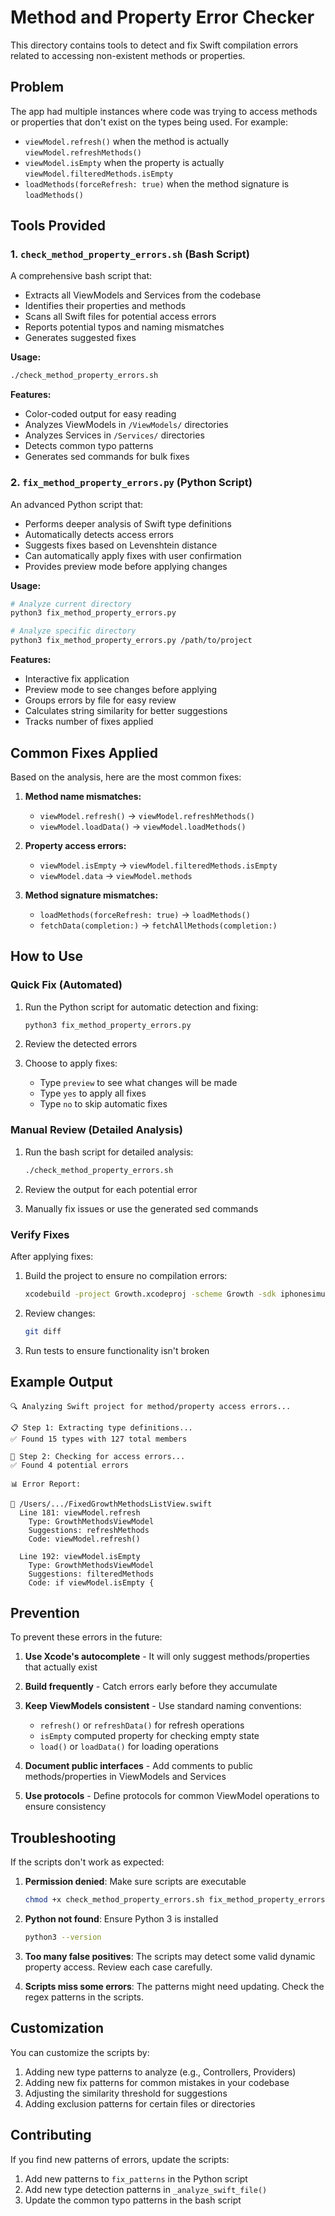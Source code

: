 # Method and Property Error Checker

This directory contains tools to detect and fix Swift compilation errors related to accessing non-existent methods or properties.

## Problem

The app had multiple instances where code was trying to access methods or properties that don't exist on the types being used. For example:
- `viewModel.refresh()` when the method is actually `viewModel.refreshMethods()`
- `viewModel.isEmpty` when the property is actually `viewModel.filteredMethods.isEmpty`
- `loadMethods(forceRefresh: true)` when the method signature is `loadMethods()`

## Tools Provided

### 1. `check_method_property_errors.sh` (Bash Script)

A comprehensive bash script that:
- Extracts all ViewModels and Services from the codebase
- Identifies their properties and methods
- Scans all Swift files for potential access errors
- Reports potential typos and naming mismatches
- Generates suggested fixes

**Usage:**
```bash
./check_method_property_errors.sh
```

**Features:**
- Color-coded output for easy reading
- Analyzes ViewModels in `/ViewModels/` directories
- Analyzes Services in `/Services/` directories
- Detects common typo patterns
- Generates sed commands for bulk fixes

### 2. `fix_method_property_errors.py` (Python Script)

An advanced Python script that:
- Performs deeper analysis of Swift type definitions
- Automatically detects access errors
- Suggests fixes based on Levenshtein distance
- Can automatically apply fixes with user confirmation
- Provides preview mode before applying changes

**Usage:**
```bash
# Analyze current directory
python3 fix_method_property_errors.py

# Analyze specific directory
python3 fix_method_property_errors.py /path/to/project
```

**Features:**
- Interactive fix application
- Preview mode to see changes before applying
- Groups errors by file for easy review
- Calculates string similarity for better suggestions
- Tracks number of fixes applied

## Common Fixes Applied

Based on the analysis, here are the most common fixes:

1. **Method name mismatches:**
   - `viewModel.refresh()` → `viewModel.refreshMethods()`
   - `viewModel.loadData()` → `viewModel.loadMethods()`

2. **Property access errors:**
   - `viewModel.isEmpty` → `viewModel.filteredMethods.isEmpty`
   - `viewModel.data` → `viewModel.methods`

3. **Method signature mismatches:**
   - `loadMethods(forceRefresh: true)` → `loadMethods()`
   - `fetchData(completion:)` → `fetchAllMethods(completion:)`

## How to Use

### Quick Fix (Automated)

1. Run the Python script for automatic detection and fixing:
   ```bash
   python3 fix_method_property_errors.py
   ```

2. Review the detected errors

3. Choose to apply fixes:
   - Type `preview` to see what changes will be made
   - Type `yes` to apply all fixes
   - Type `no` to skip automatic fixes

### Manual Review (Detailed Analysis)

1. Run the bash script for detailed analysis:
   ```bash
   ./check_method_property_errors.sh
   ```

2. Review the output for each potential error

3. Manually fix issues or use the generated sed commands

### Verify Fixes

After applying fixes:

1. Build the project to ensure no compilation errors:
   ```bash
   xcodebuild -project Growth.xcodeproj -scheme Growth -sdk iphonesimulator build
   ```

2. Review changes:
   ```bash
   git diff
   ```

3. Run tests to ensure functionality isn't broken

## Example Output

```
🔍 Analyzing Swift project for method/property access errors...

📋 Step 1: Extracting type definitions...
✅ Found 15 types with 127 total members

🔎 Step 2: Checking for access errors...
✅ Found 4 potential errors

📊 Error Report:

📄 /Users/.../FixedGrowthMethodsListView.swift
  Line 181: viewModel.refresh
    Type: GrowthMethodsViewModel
    Suggestions: refreshMethods
    Code: viewModel.refresh()

  Line 192: viewModel.isEmpty
    Type: GrowthMethodsViewModel
    Suggestions: filteredMethods
    Code: if viewModel.isEmpty {
```

## Prevention

To prevent these errors in the future:

1. **Use Xcode's autocomplete** - It will only suggest methods/properties that actually exist

2. **Build frequently** - Catch errors early before they accumulate

3. **Keep ViewModels consistent** - Use standard naming conventions:
   - `refresh()` or `refreshData()` for refresh operations
   - `isEmpty` computed property for checking empty state
   - `load()` or `loadData()` for loading operations

4. **Document public interfaces** - Add comments to public methods/properties in ViewModels and Services

5. **Use protocols** - Define protocols for common ViewModel operations to ensure consistency

## Troubleshooting

If the scripts don't work as expected:

1. **Permission denied**: Make sure scripts are executable
   ```bash
   chmod +x check_method_property_errors.sh fix_method_property_errors.py
   ```

2. **Python not found**: Ensure Python 3 is installed
   ```bash
   python3 --version
   ```

3. **Too many false positives**: The scripts may detect some valid dynamic property access. Review each case carefully.

4. **Scripts miss some errors**: The patterns might need updating. Check the regex patterns in the scripts.

## Customization

You can customize the scripts by:

1. Adding new type patterns to analyze (e.g., Controllers, Providers)
2. Adding new fix patterns for common mistakes in your codebase
3. Adjusting the similarity threshold for suggestions
4. Adding exclusion patterns for certain files or directories

## Contributing

If you find new patterns of errors, update the scripts:

1. Add new patterns to `fix_patterns` in the Python script
2. Add new type detection patterns in `_analyze_swift_file()`
3. Update the common typo patterns in the bash script